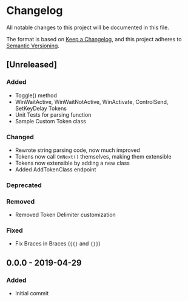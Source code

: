# Changelog
All notable changes to this project will be documented in this file.

The format is based on [Keep a Changelog](https://keepachangelog.com/en/1.0.0/), and this project adheres to [Semantic Versioning](https://semver.org/spec/v2.0.0.html).

## [Unreleased]
### Added
- Toggle() method
- WinWaitActive, WinWaitNotActive, WinActivate, ControlSend, SetKeyDelay Tokens
- Unit Tests for parsing function
- Sample Custom Token class
### Changed 
- Rewrote string parsing code, now much improved
- Tokens now call `OnNext()` themselves, making them extensible
- Tokens now extensible by adding a new class  
- Added AddTokenClass endpoint
### Deprecated
### Removed
- Removed Token Delimiter customization
### Fixed
- Fix Braces in Braces (`{{}` and `{}}`)

## 0.0.0 - 2019-04-29
### Added
- Initial commit
